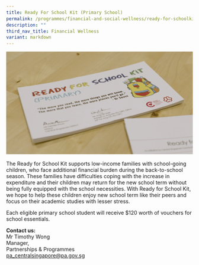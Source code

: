 ```yaml
---
title: Ready For School Kit (Primary School)
permalink: /programmes/financial-and-social-wellness/ready-for-schoolkit-primaryschool/
description: ""
third_nav_title: Financial Wellness
variant: markdown
---
```

![Ready for School Kit (Primary)](/images/Programmes/rfsk-(pri).png)

The Ready for School Kit supports low-income families with school-going children, who face additional financial burden during the back-to-school season. These families have difficulties coping with the increase in expenditure and their children may return for the new school term without being fully equipped with the school necessities. With Ready for School Kit, we hope to help these children enjoy new school term like their peers and focus on their academic studies with lesser stress.

Each eligible primary school student will receive $120 worth of vouchers for school essentials.

**Contact us:**  
Mr Timothy Wong  
Manager,   
Partnerships & Programmes  
[pa\_centralsingapore@pa.gov.sg](mailto:pa_centralsingapore@pa.gov.sg)